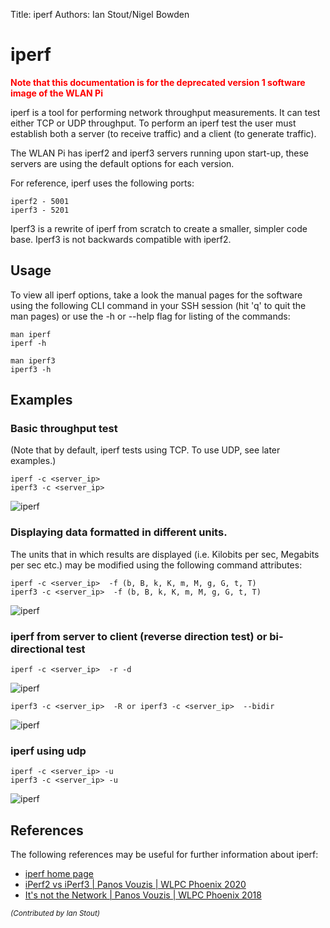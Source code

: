 Title: iperf
Authors: Ian Stout/Nigel Bowden

# iperf

**<span style="color:red">Note that this documentation is for the deprecated version 1 software image of the WLAN Pi</span>**

iperf  is a tool for performing network throughput measurements.  It can test either TCP or UDP throughput.  To perform an iperf test the user must establish both a server (to receive traffic) and a client (to generate traffic).

The WLAN Pi has iperf2 and iperf3 servers running upon start-up, these servers are using the default options for each version. 

For reference, iperf uses the following ports:
```
iperf2 - 5001
iperf3 - 5201
```

Iperf3 is a rewrite of iperf from scratch to create a smaller, simpler code base. Iperf3 is not backwards compatible with iperf2.

## Usage
To view all iperf options, take a look the manual pages for the software using the following CLI command in your SSH session (hit 'q' to quit the man pages) or use the -h or --help flag for listing of the commands:

```
man iperf
iperf -h

man iperf3
iperf3 -h
```

## Examples
### Basic throughput test

(Note that by default, iperf tests using TCP. To use UDP, see later examples.)

```
iperf -c <server_ip>
iperf3 -c <server_ip>
```

![iperf](../images/iperf_basic_throughput.png)

### Displaying data formatted in different units. 
The units that in which results are displayed (i.e. Kilobits per sec, Megabits per sec etc.) may be modified using the following command attributes:
```
iperf -c <server_ip>  -f (b, B, k, K, m, M, g, G, t, T)
iperf3 -c <server_ip>  -f (b, B, k, K, m, M, g, G, t, T)
```

![iperf](../images/iperf_data_format.png)

### iperf from server to client (reverse direction test) or bi-directional test
```
iperf -c <server_ip>  -r -d
```

![iperf](../images/iperf_bi-directional.png)
 
```
iperf3 -c <server_ip>  -R or iperf3 -c <server_ip>  --bidir
```

![iperf](../images/iperf3_bi-directional.png)


### iperf using udp
```
iperf -c <server_ip> -u
iperf3 -c <server_ip> -u
```

![iperf](../images/iperf_udp.png)


## References
The following references may be useful for further information about iperf:

* [iperf home page][Home_Page]
* [iPerf2 vs iPerf3 | Panos Vouzis | WLPC Phoenix 2020][WLPC_Video]
* [It's not the Network | Panos Vouzis | WLPC Phoenix 2018][WLPC_Video2]

<!-- Link list -->
[Home_Page]: https://iperf.fr/
[WLPC_Video]: https://youtu.be/nZOtocu12hw
[WLPC_Video2]: https://youtu.be/pC4oQQ8gfZs

<small><i>(Contributed by Ian Stout)</i></small>



